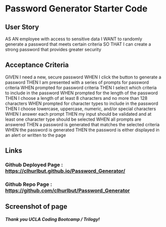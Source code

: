 # Password Generator Starter Code
## User Story 
AS AN employee with access to sensitive data
I WANT to randomly generate a password that meets certain criteria
SO THAT I can create a strong password that provides greater security
## Acceptance Criteria 
GIVEN I need a new, secure password
WHEN I click the button to generate a password
THEN I am presented with a series of prompts for password criteria
WHEN prompted for password criteria
THEN I select which criteria to include in the password
WHEN prompted for the length of the password
THEN I choose a length of at least 8 characters and no more than 128 characters
WHEN prompted for character types to include in the password
THEN I choose lowercase, uppercase, numeric, and/or special characters
WHEN I answer each prompt
THEN my input should be validated and at least one character type should be selected
WHEN all prompts are answered
THEN a password is generated that matches the selected criteria
WHEN the password is generated
THEN the password is either displayed in an alert or written to the page

## Links

### Github Deployed Page : https://clhurlbut.github.io/Password_Generator/
### Github Repo Page : https://github.com/clhurlbut/Password_Generator

## Screenshot of page 

[](https://raw.githubusercontent.com/clhurlbut/Password_Generator/main/Assets/Screenshot%202020-10-27%20213534.png)

##### Thank you UCLA Coding Bootcamp / Trilogy! 

